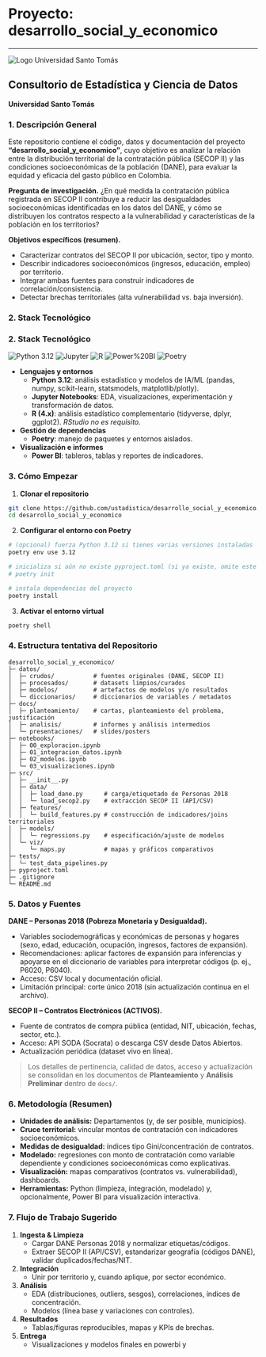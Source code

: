 # Proyecto: desarrollo_social_y_economico
---
![Logo Universidad Santo Tomás](https://usantotomas.edu.co/hs-fs/hubfs/social-suggested-images/usantotomas.edu.cohs-fshubfsLogo%20Santoto%20-%20SP%20Bogota%20Horizontal%20blanco-2.png)

## Consultorio de Estadística y Ciencia de Datos  
**Universidad Santo Tomás**

### 1. Descripción General
Este repositorio contiene el código, datos y documentación del proyecto **“desarrollo_social_y_economico”**, cuyo objetivo es analizar la relación entre la distribución territorial de la contratación pública (SECOP II) y las condiciones socioeconómicas de la población (DANE), para evaluar la equidad y eficacia del gasto público en Colombia.

**Pregunta de investigación.** ¿En qué medida la contratación pública registrada en SECOP II contribuye a reducir las desigualdades socioeconómicas identificadas en los datos del DANE, y cómo se distribuyen los contratos respecto a la vulnerabilidad y características de la población en los territorios?

**Objetivos específicos (resumen).**
- Caracterizar contratos del SECOP II por ubicación, sector, tipo y monto.  
- Describir indicadores socioeconómicos (ingresos, educación, empleo) por territorio.  
- Integrar ambas fuentes para construir indicadores de correlación/consistencia.  
- Detectar brechas territoriales (alta vulnerabilidad vs. baja inversión).

### 2. Stack Tecnológico
### 2. Stack Tecnológico
![Python 3.12](https://img.shields.io/badge/python-3.12-blue.svg) ![Jupyter](https://img.shields.io/badge/jupyter-notebooks-orange.svg) ![R](https://img.shields.io/badge/R-4.x-blue.svg) ![Power%20BI](https://img.shields.io/badge/Power%20BI-dashboards-yellow.svg) ![Poetry](https://img.shields.io/badge/poetry-deps%20%26%20envs-blueviolet.svg)

- **Lenguajes y entornos**
  - **Python 3.12**: análisis estadístico y modelos de IA/ML (pandas, numpy, scikit-learn, statsmodels, matplotlib/plotly).
  - **Jupyter Notebooks**: EDA, visualizaciones, experimentación y transformación de datos.
  - **R (4.x)**: análisis estadístico complementario (tidyverse, dplyr, ggplot2). *RStudio no es requisito.*
- **Gestión de dependencias**
  - **Poetry**: manejo de paquetes y entornos aislados.
- **Visualización e informes**
  - **Power BI**: tableros, tablas y reportes de indicadores.


### 3. Cómo Empezar

1) **Clonar el repositorio**
```bash
git clone https://github.com/ustadistica/desarrollo_social_y_economico.git
cd desarrollo_social_y_economico
```

2) **Configurar el entorno con Poetry**
```bash
# (opcional) fuerza Python 3.12 si tienes varias versiones instaladas
poetry env use 3.12

# inicializa si aún no existe pyproject.toml (si ya existe, omite este paso)
# poetry init

# instala dependencias del proyecto
poetry install
```

3) **Activar el entorno virtual**
```bash
poetry shell
```


### 4. Estructura tentativa del Repositorio
```
desarrollo_social_y_economico/
├─ datos/
│  ├─ crudos/           # fuentes originales (DANE, SECOP II)
│  ├─ procesados/       # datasets limpios/curados
│  ├─ modelos/          # artefactos de modelos y/o resultados
│  └─ diccionarios/     # diccionarios de variables / metadatos
├─ docs/
│  ├─ planteamiento/    # cartas, planteamiento del problema, justificación
│  ├─ analisis/         # informes y análisis intermedios
│  └─ presentaciones/   # slides/posters
├─ notebooks/
│  ├─ 00_exploracion.ipynb
│  ├─ 01_integracion_datos.ipynb
│  ├─ 02_modelos.ipynb
│  └─ 03_visualizaciones.ipynb
├─ src/
│  ├─ __init__.py
│  ├─ data/
│  │  ├─ load_dane.py      # carga/etiquetado de Personas 2018
│  │  └─ load_secop2.py    # extracción SECOP II (API/CSV)
│  ├─ features/
│  │  └─ build_features.py # construcción de indicadores/joins territoriales
│  ├─ models/
│  │  └─ regressions.py    # especificación/ajuste de modelos
│  └─ viz/
│     └─ maps.py           # mapas y gráficos comparativos
├─ tests/
│  └─ test_data_pipelines.py
├─ pyproject.toml
├─ .gitignore
└─ README.md
```

### 5. Datos y Fuentes

**DANE – Personas 2018 (Pobreza Monetaria y Desigualdad).**  
- Variables sociodemográficas y económicas de personas y hogares (sexo, edad, educación, ocupación, ingresos, factores de expansión).  
- Recomendaciones: aplicar factores de expansión para inferencias y apoyarse en el diccionario de variables para interpretar códigos (p. ej., P6020, P6040).  
- Acceso: CSV local y documentación oficial.  
- Limitación principal: corte único 2018 (sin actualización continua en el archivo).  

**SECOP II – Contratos Electrónicos (ACTIVOS).**  
- Fuente de contratos de compra pública (entidad, NIT, ubicación, fechas, sector, etc.).  
- Acceso: API SODA (Socrata) o descarga CSV desde Datos Abiertos.  
- Actualización periódica (dataset vivo en línea).  

> Los detalles de pertinencia, calidad de datos, acceso y actualización se consolidan en los documentos de **Planteamiento** y **Análisis Preliminar** dentro de `docs/`.  

### 6. Metodología (Resumen)
- **Unidades de análisis:** Departamentos (y, de ser posible, municipios).  
- **Cruce territorial:** vincular montos de contratación con indicadores socioeconómicos.  
- **Medidas de desigualdad:** índices tipo Gini/concentración de contratos.  
- **Modelado:** regresiones con monto de contratación como variable dependiente y condiciones socioeconómicas como explicativas.  
- **Visualización:** mapas comparativos (contratos vs. vulnerabilidad), dashboards.  
- **Herramientas:** Python (limpieza, integración, modelado) y, opcionalmente, Power BI para visualización interactiva.

### 7. Flujo de Trabajo Sugerido
1. **Ingesta & Limpieza**  
   - Cargar DANE Personas 2018 y normalizar etiquetas/códigos.  
   - Extraer SECOP II (API/CSV), estandarizar geografía (códigos DANE), validar duplicados/fechas/NIT.  
2. **Integración**  
   - Unir por territorio y, cuando aplique, por sector económico.  
3. **Análisis**  
   - EDA (distribuciones, outliers, sesgos), correlaciones, índices de concentración.  
   - Modelos (línea base y variaciones con controles).  
4. **Resultados**  
   - Tablas/figuras reproducibles, mapas y KPIs de brechas.  
5. **Entrega**  
   - Visualizaciones y modelos finales  en powerbi y 

